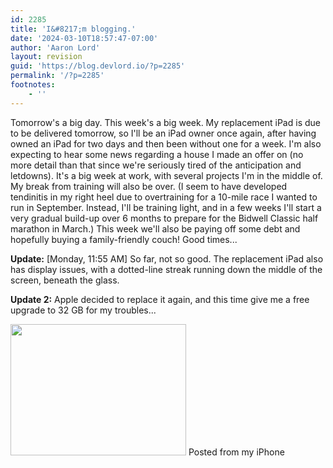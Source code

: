 ```yaml
---
id: 2285
title: 'I&#8217;m blogging.'
date: '2024-03-10T18:57:47-07:00'
author: 'Aaron Lord'
layout: revision
guid: 'https://blog.devlord.io/?p=2285'
permalink: '/?p=2285'
footnotes:
    - ''
---
```


Tomorrow's a big day. This week's a big week. My replacement iPad is due to be delivered tomorrow, so I'll be an iPad owner once again, after having owned an iPad for two days and then been without one for a week. I'm also expecting to hear some news regarding a house I made an offer on (no more detail than that since we're seriously tired of the anticipation and letdowns). It's a big week at work, with several projects I'm in the middle of. My break from training will also be over. (I seem to have developed tendinitis in my right heel due to overtraining for a 10-mile race I wanted to run in September. Instead, I'll be training light, and in a few weeks I'll start a very gradual build-up over 6 months to prepare for the Bidwell Classic half marathon in March.) This week we'll also be paying off some debt and hopefully buying a family-friendly couch! Good times...

<strong>Update:</strong> [Monday, 11:55 AM] So far, not so good. The replacement iPad also has display issues, with a dotted-line streak running down the middle of the screen, beneath the glass.

<strong>Update 2:</strong> Apple decided to replace it again, and this time give me a free upgrade to 32 GB for my troubles...

<img src="http://lh4.ggpht.com/-VH1oVwemhEI/Tlvg8g0mlLI/AAAAAAAAJ7M/bDX-IqSV8T0/s288/1.jpg" alt="" width="281" height="210" border="0" />
Posted from my iPhone